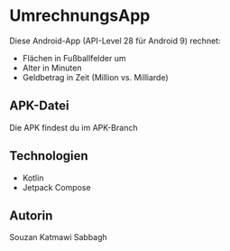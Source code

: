 # UmrechnungsApp

Diese Android-App (API-Level 28 für Android 9) rechnet:
- Flächen in Fußballfelder um
- Alter in Minuten
- Geldbetrag in Zeit (Million vs. Milliarde)

## APK-Datei
Die APK findest du im APK-Branch

## Technologien
- Kotlin
- Jetpack Compose

## Autorin
Souzan Katmawi Sabbagh
